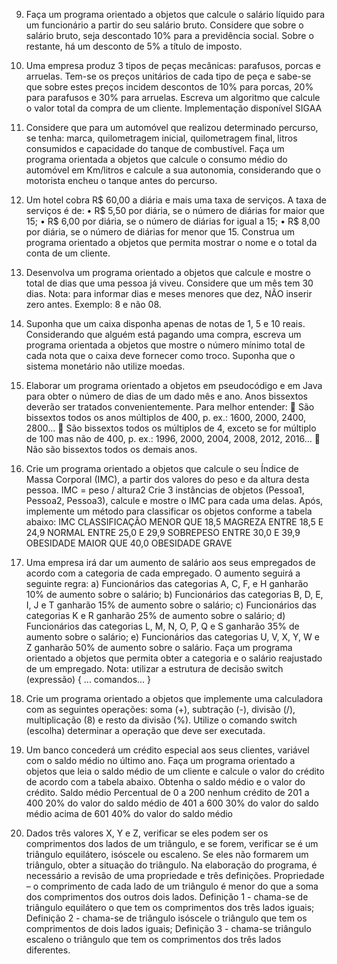 9. Faça um programa orientado a objetos que calcule o salário líquido para um
funcionário a partir do seu salário bruto. Considere que sobre o salário bruto, seja
descontado 10% para a previdência social. Sobre o restante, há um desconto de 5% a
título de imposto.


10. Uma empresa produz 3 tipos de peças mecânicas: parafusos, porcas e arruelas.
Tem-se os preços unitários de cada tipo de peça e sabe-se que sobre estes preços
incidem descontos de 10% para porcas, 20% para parafusos e 30% para arruelas.
Escreva um algoritmo que calcule o valor total da compra de um cliente.
Implementação disponível SIGAA


11. Considere que para um automóvel que realizou determinado percurso, se tenha:
marca, quilometragem inicial, quilometragem final, litros consumidos e capacidade do
tanque de combustível. Faça um programa orientada a objetos que calcule o consumo
médio do automóvel em Km/litros e calcule a sua autonomia, considerando que o
motorista encheu o tanque antes do percurso.


12. Um hotel cobra R$ 60,00 a diária e mais uma taxa de serviços. A taxa de serviços
é de:
• R$ 5,50 por diária, se o número de diárias for maior que 15;
• R$ 6,00 por diária, se o número de diárias for igual a 15;
• R$ 8,00 por diária, se o número de diárias for menor que 15.
Construa um programa orientado a objetos que permita mostrar o nome e o total da
conta de um cliente.


13. Desenvolva um programa orientado a objetos que calcule e mostre o total de dias
que uma pessoa já viveu. Considere que um mês tem 30 dias.
Nota: para informar dias e meses menores que dez, NÃO inserir zero antes. Exemplo:
8 e não 08.


14. Suponha que um caixa disponha apenas de notas de 1, 5 e 10 reais.
Considerando que alguém está pagando uma compra, escreva um programa orientada
a objetos que mostre o número mínimo total de cada nota que o caixa deve fornecer
como troco. Suponha que o sistema monetário não utilize moedas.


15. Elaborar um programa orientado a objetos em pseudocódigo e em Java para obter
o número de dias de um dado mês e ano. Anos bissextos deverão ser tratados
convenientemente.
Para melhor entender:
 São bissextos todos os anos múltiplos de 400, p. ex.: 1600, 2000, 2400, 2800...
 São bissextos todos os múltiplos de 4, exceto se for múltiplo de 100 mas não
de 400, p. ex.: 1996, 2000, 2004, 2008, 2012, 2016…
 Não são bissextos todos os demais anos.


16. Crie um programa orientado a objetos que calcule o seu Índice de Massa Corporal
(IMC), a partir dos valores do peso e da altura desta pessoa.
IMC = peso / altura2
Crie 3 instâncias de objetos (Pessoa1, Pessoa2, Pessoa3), calcule e mostre o IMC
para cada uma delas. Após, implemente um método para classificar os objetos
conforme a tabela abaixo:
IMC CLASSIFICAÇÃO
MENOR QUE 18,5 MAGREZA
ENTRE 18,5 E 24,9 NORMAL
ENTRE 25,0 E 29,9 SOBREPESO
ENTRE 30,0 E 39,9 OBESIDADE
MAIOR QUE 40,0 OBESIDADE GRAVE


17. Uma empresa irá dar um aumento de salário aos seus empregados de acordo com
a categoria de cada empregado. O aumento seguirá a seguinte regra: 
a) Funcionários das categorias A, C, F, e H ganharão 10% de aumento sobre o
salário;
b) Funcionários das categorias B, D, E, I, J e T ganharão 15% de aumento
sobre o salário;
c) Funcionários das categorias K e R ganharão 25% de aumento sobre o
salário;
d) Funcionários das categorias L, M, N, O, P, Q e S ganharão 35% de
aumento sobre o salário;
e) Funcionários das categorias U, V, X, Y, W e Z ganharão 50% de aumento
sobre o salário.
Faça um programa orientado a objetos que permita obter a categoria e o salário
reajustado de um empregado.
Nota: utilizar a estrutura de decisão switch (expressão) { ... comandos... }


18. Crie um programa orientado a objetos que implemente uma calculadora com as
seguintes operações: soma (+), subtração (-), divisão (/), multiplicação (8) e resto da
divisão (%). Utilize o comando switch (escolha) determinar a operação que deve ser
executada.


19. Um banco concederá um crédito especial aos seus clientes, variável com o saldo
médio no último ano. Faça um programa orientado a objetos que leia o saldo médio de
um cliente e calcule o valor do crédito de acordo com a tabela abaixo. Obtenha o saldo
médio e o valor do crédito.
Saldo médio Percentual
de 0 a 200 nenhum crédito
de 201 a 400 20% do valor do saldo médio
de 401 a 600 30% do valor do saldo médio
acima de 601 40% do valor do saldo médio


20. Dados três valores X, Y e Z, verificar se eles podem ser os comprimentos dos
lados de um triângulo, e se forem, verificar se é um triângulo equilátero, isóscele ou
escaleno. Se eles não formarem um triângulo, obter a situação do triângulo. Na
elaboração do programa, é necessário a revisão de uma propriedade e três definições.
Propriedade – o comprimento de cada lado de um triângulo é menor do que a
soma dos comprimentos dos outros dois lados.
Definição 1 - chama-se de triângulo equilátero o que tem os comprimentos dos
três lados iguais;
Definição 2 - chama-se de triângulo isóscele o triângulo que tem os
comprimentos de dois lados iguais;
Definição 3 - chama-se triângulo escaleno o triângulo que tem os comprimentos
dos três lados diferentes.
